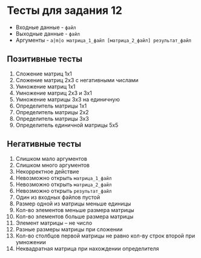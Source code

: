 # Тесты для задания 12

- Входные данные - `файл`
- Выходные данные - `файл`
- Аргументы - `a|m|o матрица_1_файл [матрица_2_файл] результат_файл`

## Позитивные тесты

1.  Сложение матриц 1x1
2.  Сложение матриц 2x3 с негативными числами
3.  Умножение матриц 1x1
4.  Умножение матриц 2x3 и 3x1
5.  Умножение матрицы 3x3 на единичную
6.  Определитель матрицы 1x1
7.  Определитель матрицы 2x2
8.  Определитель матрицы 3x3
9.  Определитель единичной матрицы 5x5

## Негативные тесты

1.  Слишком мало аргументов
2.  Слишком много аргументов
3.  Некорректное действие
4.  Невозможно открыть `матрица_1_файл`
5.  Невозможно открыть `матрица_2_файл`
6.  Невозможно открыть `результат_файл`
7.  Один из входных файлов пустой
8.  Размер одной из матрицы меньше единицы
9.  Кол-во элементов меньше размера матрицы
10. Кол-во элементов больше размера матрицы
11. Элемент матрицы – не число
12. Разные размеры матрицы при сложении
13. Кол-во столбцов первой матрицы не равно кол-ву строк второй при умножении
14. Неквадратная матрица при нахождении определителя

